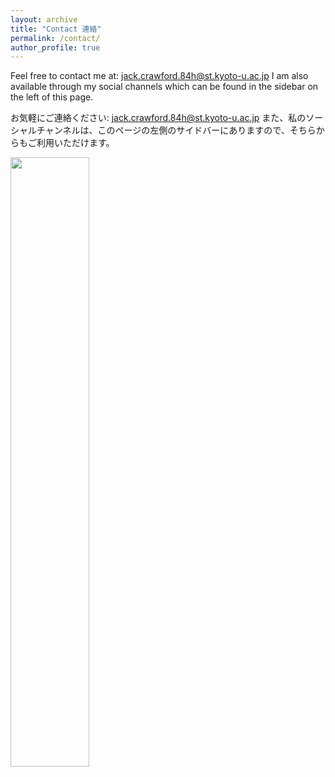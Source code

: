 ```yaml
---
layout: archive
title: "Contact 連絡"
permalink: /contact/
author_profile: true
---
```


Feel free to contact me at: jack.crawford.84h@st.kyoto-u.ac.jp
I am also available through my social channels which can be found in the sidebar on the left of this page.

お気軽にご連絡ください: jack.crawford.84h@st.kyoto-u.ac.jp 
また、私のソーシャルチャンネルは、このページの左側のサイドバーにありますので、そちらからもご利用いただけます。

<img src='/images/KU.jpg' style="width: 50%; height: auto;">
